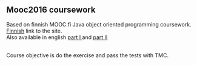 <h2>Mooc2016 coursework</h2>

Based on finnish MOOC.fi Java object oriented programming coursework. <br/>
<a href="http://2016-ohjelmointi.mooc.fi/viikko5/"> Finnish</a> link to the site.<br />
Also available in english <a href="http://mooc.fi/courses/2013/programming-part-1/material.html"> part I </a>and
<a href="http://mooc.fi/courses/2013/programming-part-2/material.html"> part II </a> <br/><br/>

Course objective is do the exercise and pass the tests with TMC. 



